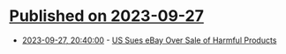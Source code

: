 # [Published on 2023-09-27](index.md)

* [2023-09-27, 20:40:00](https://yro.slashdot.org/story/23/09/27/195206/us-sues-ebay-over-sale-of-harmful-products?utm_source=rss1.0mainlinkanon&utm_medium=feed) - [US Sues eBay Over Sale of Harmful Products](https://yro.slashdot.org/story/23/09/27/195206/us-sues-ebay-over-sale-of-harmful-products?utm_source=rss1.0mainlinkanon&utm_medium=feed)
